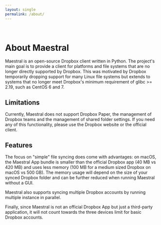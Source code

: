 ```yaml
---
layout: single
permalink: /about/
---
```


&nbsp;

# About Maestral

Maestral is an open-source Dropbox client written in Python. The project's main goal is to provide a client for platforms and file systems that are no longer directly supported by Dropbox. This was motivated by Dropbox temporarily dropping support for many Linux file systems but extends to systems that no longer meet Dropbox's minimum requirement of glibc >= 2.19, such as CentOS 6 and 7.

## Limitations

Currently, Maestral does not support Dropbox Paper, the management of Dropbox teams and the management of shared folder settings. If you need any of this functionality, please use the Dropbox website or the official client.

## Features

The focus on "simple" file syncing does come with advantages: on macOS, the Maestral App bundle is smaller than the official Dropbox app (40 MB vs 420 MB) and uses less memory (100 MB for a medium sized Dropbox on macOS vs 500 GB). The memory usage will depend on the size of your synced Dropbox folder and can be further reduced when running Maestral without a GUI.

Maestral also supports syncing multiple Dropbox accounts by running multiple instance in parallel.

Finally, since Maestral is not an official Dropbox App but just a third-party application, it will not count towards the three devices limit for basic Dropbox accounts.
